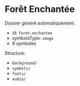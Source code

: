 # Forêt Enchantée

Dossier généré automatiquement.

- id: `foret-enchantee`
- symbolsType: `image`
- 8 symboles

Structure:
- `background/`
- `symbols/`
- `fonts/`
- `audio/`


